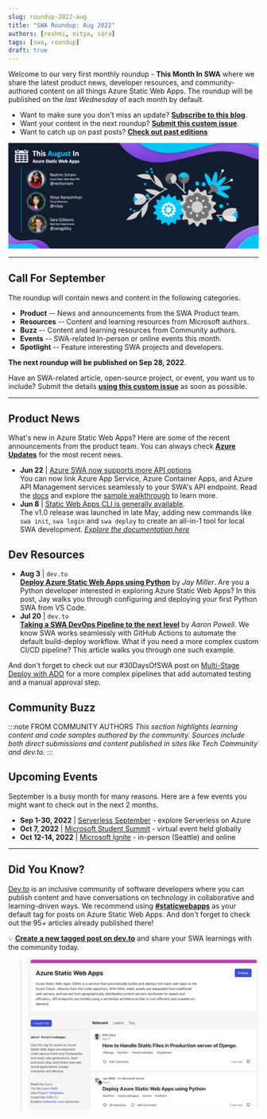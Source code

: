 ```yaml
---
slug: roundup-2022-aug
title: "SWA Roundup: Aug 2022"
authors: [reshmi, nitya, sara]
tags: [swa, roundup]
draft: true 
---
```


<head>
  <meta name="twitter:url" content="https://www.azurestaticwebapps.dev/blog/roundup-2022-aug" />
  <meta name="twitter:title" content="This Month in Azure Static Web Apps: Aug 2022" />
  <meta name="twitter:description" content="A monthly roundup of news, articles, events and more - on Azure Static Web Apps" />
  <meta name="twitter:image" content="https://www.azurestaticwebapps.dev/img/png/roundup/aug.png" />
  <meta name="twitter:card" content="summary_large_image" />
  <meta name="twitter:creator" content="@nitya" />
  <meta name="twitter:site" content="@AzureStaticApps" /> 
  <link rel="canonical" href="https://www.azurestaticwebapps.dev/blog/roundup-2022-aug" />
</head>


Welcome to our very first monthly roundup - **This Month In SWA** where we share the latest product news, developer resources, and community-authored content on all things Azure Static Web Apps. The roundup will be published on the _last Wednesday_ of each month by default.

 * Want to make sure you don't miss an update? [**Subscribe to this blog**](/blog/rss.xml).
 * Want your content in the next roundup? [**Submit this custom issue**](https://github.com/staticwebdev/30DaysOfSWA/issues/new?assignees=&labels=ThisMonthIn+-+Community&template=---this-month-in-swa--community-submission.md&title=This+Month+In%3A+Community).
 * Want to catch up on past posts? [**Check out past editions**](/thismonth#view-past-editions)


![](../../static/img/png/roundup/aug.png)

---

## Call For September

The roundup will contain news and content in the following categories. 
 * **Product** -- News and announcements from the SWA Product team.
 * **Resources** -- Content and learning resources from Microsoft authors.
 * **Buzz** -- Content and learning resources from Community authors.
 * **Events** -- SWA-related In-person or online events this month.
 * **Spotlight** -- Feature interesting SWA projects and developers.

**The next roundup will be published on Sep 28, 2022**.

Have an SWA-related article, open-source project, or event, you want us to include? Submit the details [**using this custom issue**](https://github.com/staticwebdev/30DaysOfSWA/issues/new?assignees=&labels=ThisMonthIn+-+Community&template=---this-month-in-swa--community-submission.md&title=This+Month+In%3A+Community) as soon as possible.


---

## Product News

What's new in Azure Static Web Apps? Here are some of the recent announcements from the product team. You can always check [**Azure Updates**](https://azure.microsoft.com/en-us/updates/?query=static%20web%20apps) for the most recent news.

 * **Jun 22** | [Azure SWA now supports more API options](https://azure.microsoft.com/en-us/updates/public-preview-new-api-backend-options-in-azure-static-web-apps/)<br/> You can now link Azure App Service, Azure Container Apps, and Azure API Management services seamlessly to your SWA's API endpoint. Read the [docs](https://docs.microsoft.com/en-us/azure/static-web-apps/apis-overview) and explore the [sample walkthrough](https://techcommunity.microsoft.com/t5/apps-on-azure-blog/new-api-backend-options-in-azure-static-web-apps/ba-p/3516882) to learn more.
 * **Jun 8** | [Static Web Apps CLI is generally available](https://azure.microsoft.com/en-us/updates/static-web-apps-cli-now-available/). <br/> The v1.0 release was launched in late May, adding new commands like `swa init`, `swa login` and `swa deploy` to create an all-in-1 tool for local SWA development. [_Explore the documentation here_](https://azure.github.io/static-web-apps-cli/)


## Dev Resources

* **Aug 3** | `dev.to` <br/> [**Deploy Azure Static Web Apps using Python**](https://dev.to/azure/deploy-azure-static-web-apps-using-python-1hn7) by _Jay Miller_. Are you a Python developer interested in exploring Azure Static Web Apps? In this post, Jay walks you through configuring and deploying your first Python SWA from VS Code.
* **Jul 20** | `dev.to` <br/> [**Taking a SWA DevOps Pipeline to the next level**](https://dev.to/azure/taking-a-swa-devops-pipeline-to-the-next-level-5co3) by _Aaron Powell_. We know SWA works seamlessly with GitHub Actions to automate the default build-deploy workflow. What if you need a more complex custom CI/CD pipeline? This article walks you through one such example. 

And don't forget to check out our #30DaysOfSWA post on [Multi-Stage Deploy with ADO](https://www.azurestaticwebapps.dev/blog/devtools-ado) for a more complex pipelines that add automated testing and a manual approval step.

## Community Buzz

:::note FROM COMMUNITY AUTHORS
_This section highlights learning content and code samples authored by the community. Sources include both direct submissions and content published in sites like Tech Community and dev.to_.
:::


## Upcoming Events

September is a busy month for many reasons. Here are a few events you might want to check out in the next 2 months.

* **Sep 1-30, 2022** | [Serverless September](https://aka.ms/serverless-september) - explore Serverless on Azure
* **Oct 7, 2022** | [Microsoft Student Summit](https://developer.microsoft.com/en-us/reactor/overview/student-summit-2022/) - virtual event held globally
* **Oct 12-14, 2022** | [Microsoft Ignite](https://ignite.microsoft.com/en-US/home) - in-person (Seattle) and online

---

## Did You Know?

[Dev.to](https://dev.to) is an inclusive community of software developers where you can publish content and have conversations on technology in collaborative and learning-driven ways. We recommend using [**#staticwebapps**](https://dev.to/t/staticwebapps) as your default tag for posts on Azure Static Web Apps. And don't forget to check out the 95+ articles already published there!

💡 [**Create a new tagged post on dev.to**](https://dev.to/new/staticwebapps) and share your SWA learnings with the community today.

> ![dev.to #staticwebapps page](./devto.png)
